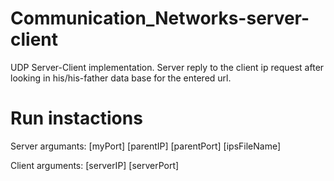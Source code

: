 # Communication_Networks-server-client
UDP Server-Client implementation. Server reply to the client ip request after looking in his/his-father data base for the entered url.

# Run instactions
Server argumants: [myPort] [parentIP] [parentPort] [ipsFileName]

Client arguments: [serverIP] [serverPort]

